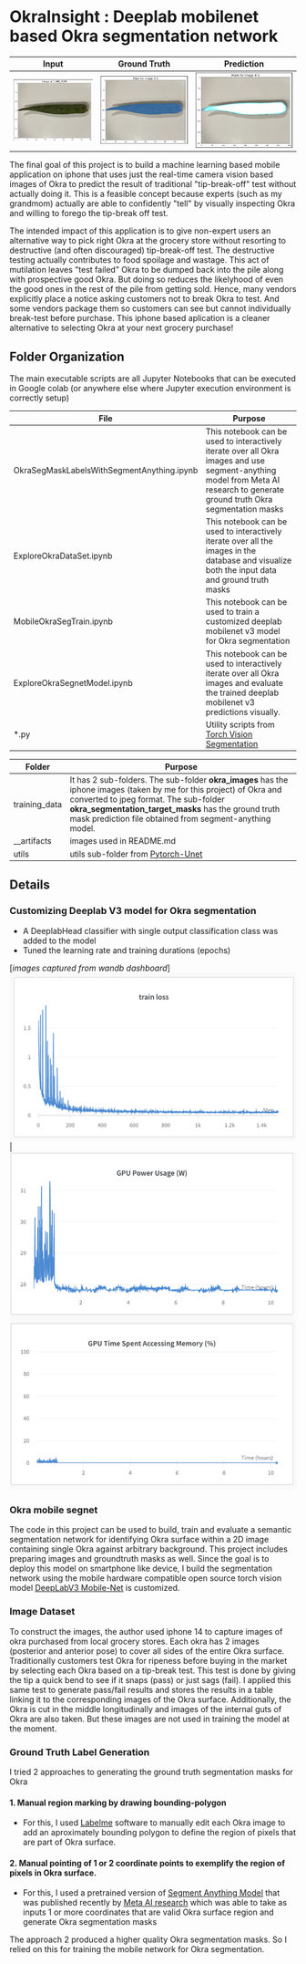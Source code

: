 # OkraInsight : Deeplab mobilenet based Okra segmentation network

Input | Ground Truth | Prediction
---|---|---
![Input](./__artifacts/input_image.png) | ![Ground Truth Mask ](./__artifacts/ground_truth.png) | ![Predicted Output](./__artifacts/predicted_segment_mask.png)


The final goal of this project is to build a machine learning based mobile application on iphone that uses just the real-time camera vision based images of Okra to predict the result of traditional "tip-break-off" test without actually doing it. This is a feasible concept because experts (such as my grandmom) actually are able to confidently "tell" by visually inspecting Okra and willing to forego the tip-break off test. 

The intended impact of this application is to give non-expert users an alternative way to pick right Okra at the grocery store without resorting to destructive (and often discouraged) tip-break-off test. The destructive testing actually contributes to food spoilage and wastage. This act of mutilation leaves "test failed" Okra to be dumped back into the pile along with prospective good Okra. But doing so reduces the likelyhood of even the good ones in the rest of the pile from getting sold. Hence, many vendors explicitly place a notice asking customers not to break Okra to test. And some vendors package them so customers can see but cannot individually break-test before purchase. This iphone based aplication is a cleaner alternative to selecting Okra at your next grocery purchase!

## Folder Organization

The main executable scripts are all Jupyter Notebooks that can be executed in Google colab (or anywhere else where Jupyter execution environment is correctly setup)

File | Purpose
--|--
OkraSegMaskLabelsWithSegmentAnything.ipynb | This notebook can be used to interactively iterate over all Okra images and use segment-anything model from Meta AI research to generate ground truth Okra segmentation masks
ExploreOkraDataSet.ipynb | This notebook can be used to interactively iterate over all the images in the database and visualize both the input data and ground truth masks
MobileOkraSegTrain.ipynb | This notebook can be used to train a customized deeplab mobilenet v3 model for Okra segmentation
ExploreOkraSegnetModel.ipynb | This notebook can be used to interactively iterate over all Okra images and evaluate the trained deeplab mobilenet v3 predictions visually.
*.py | Utility scripts from [<u>Torch Vision Segmentation</u>][DeepLabV3Website]

Folder | Purpose
--|--
training_data | It has 2 sub-folders. The sub-folder <b>okra_images</b> has the iphone images (taken by me for this project) of Okra and converted to jpeg format. The sub-folder <b>okra_segmentation_target_masks</b> has the ground truth mask prediction file obtained from segment-anything model.
__artifacts | images used in README.md
utils | utils sub-folder from [<u>Pytorch-Unet</u>][PytorchUnet]

## Details

### Customizing Deeplab V3 model for Okra segmentation

- A DeeplabHead classifier with single output classification class was added to the model
- Tuned the learning rate and training durations (epochs)

[<i>images captured from wandb dashboard</i>]
![training loss ](./__artifacts/training_loss_function.png) | ![training loss ](./__artifacts/gpu_usage.png)

### Okra mobile segnet
The code in this project can be used to build, train and evaluate a semantic segmentation network for identifying Okra surface within a 2D image containing single Okra against arbitrary background. This project includes preparing images and groundtruth masks as well. Since the goal is to deploy this model on smartphone like device, I build the segmentation network using the mobile hardware compatible open source torch vision model [<u>DeepLabV3 Mobile-Net</u>][DeepLabV3Website] is customized. 

### Image Dataset
To construct the images, the author used iphone 14 to capture images of okra purchased from local grocery stores. Each okra has 2 images (posterior and anterior pose) to cover all sides of the entire Okra surface. Traditionally customers test Okra for ripeness before buying in the market by selecting each Okra based on a tip-break test. This test is done by giving the tip a quick bend to see if it snaps (pass) or just sags (fail). I applied this same test to generate pass/fail results and stores the results in a table linking it to the corresponding images of the Okra surface. Additionally, the Okra is cut in the middle longitudinally and images of the internal guts of Okra are also taken. But these images are not used in training the model at the moment. 

### Ground Truth Label Generation
I tried 2 approaches to generating the ground truth segmentation masks for Okra

#### 1. Manual region marking by drawing bounding-polygon 
- For this, I used [<u>Labelme</u>][LabelmeWebsite] software to manually edit each Okra image to add an aproximately bounding polygon to define the region of pixels that are part of Okra surface. 

#### 2. Manual pointing of 1 or 2 coordinate points to exemplify the region of pixels in Okra surface. 

- For this, I used a pretrained version of [<u>Segment Anything Model</u>][SAMGithub] that was published recently by [<u>Meta AI research</u>][SAMWebsite] which was able to take as inputs 1 or more coordinates that are valid Okra surface region and generate Okra segmentation masks

The approach 2 produced a higher quality Okra segmentation masks. So I relied on this for training the mobile network for Okra segmentation.



[DeepLabV3Website]: <https://github.com/pytorch/vision/tree/main/references/segmentation> "example text"
[SAMGithub]: <https://github.com/facebookresearch/segment-anything>
[SAMWebsite]: <https://ai.meta.com/research/publications/segment-anything/>
[LabelmeWebsite]: <http://labelme.csail.mit.edu/guidelines.html>
[PytorchUnet]: <https://github.com/milesial/Pytorch-UNet/tree/master>

